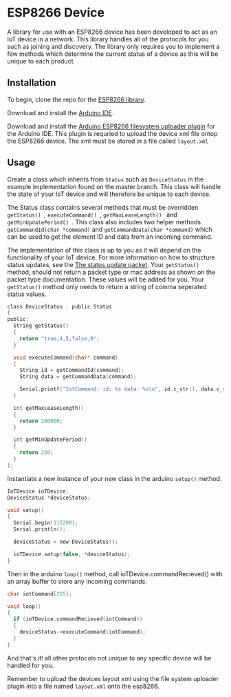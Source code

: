 # ESP8266 Device

A library for use with an ESP8266 device has been developed to act as an IoT device in a network. This library handles all of the protocols for you such as joining and discovery. The library only requires you to implement a few methods which determine the current status of a device as this will be unique to each product.

## Installation

To begin, clone the repo for the [ESP8266 library](https://github.com/decentralised-home-automation-protocol/DHAP-ESP8266).

Download and install the [Arduino IDE](https://www.arduino.cc/en/main/software).

Download and install the [Arduino ESP8266 filesystem uploader plugin](https://github.com/esp8266/arduino-esp8266fs-plugin) for the Arduino IDE. This plugin is requried to upload the device xml file ontop the ESP8266 device. The xml must be stored in a file called `layout.xml`

## Usage

Create a class which inherits from ``` Status ``` such as ``` DeviceStatus ``` in the example implementation found on the master branch. This class will handle the state of your IoT device and will therefore be unique to each device. 

The Status class contains several methods that must be overridden ```getStatus() ```, ```executeCommand() ```, ```getMaxLeaseLength() ``` and ```getMinUpdatePeriod() ```. This class also includes two helper methods ```getCommandId(char *command)``` and  ```getCommandData(char *command)``` which can be used to get the element ID and data from an incoming command.

The implementation of this class is up to you as it will depend on the functionality of your IoT device. For more information on how to structure status updates, see the [The status update packet](http://localhost:8081/DHAP-Documentation/reference/packet-types.html#status-update). Your `getStatus()` method, should not return a packet type or mac address as shown on the packet type documentation. These values will be added for you. Your `getStatus()` method only needs to return a string of comma seperated status values.


``` C
class DeviceStatus : public Status
{
public:
  String getStatus()
  {
    return "true,4,5,false,0";
  }

  void executeCommand(char* command)
  {
    String id = getCommandId(command);
    String data = getCommandData(command);

    Serial.printf("IotCommand: id: %s data: %s\n", id.c_str(), data.c_str());
  }

  int getMaxLeaseLength()
  {
    return 100000;
  }

  int getMinUpdatePeriod()
  {
    return 250;
  }
};
```

Instantiate a new instance of your new class in the arduino `setup()` method.

``` C
IoTDevice ioTDevice;
DeviceStatus *deviceStatus;

void setup()
{
  Serial.begin(115200);
  Serial.println();

  deviceStatus = new DeviceStatus();

  ioTDevice.setup(false, *deviceStatus);
}
```

Then in the arduino `loop()` method, call ioTDevice.commandRecieved() with an array buffer to store any incoming commands.

``` C
char iotCommand[255];

void loop()
{
  if (ioTDevice.commandRecieved(iotCommand))
  {
    deviceStatus->executeCommand(iotCommand);
  }
}
```

And that's it! all other protocols not unique to any specific device will be handled for you.

Remember to upload the devices layout xml using the file system uploader plugin into a file named `layout.xml` onto the esp8266.
